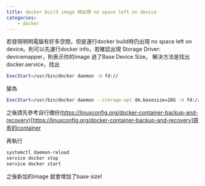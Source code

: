 ```yaml
---
title: docker build image 時出現 no space left on device
categories:
    - docker
---
```

若發現明明電腦有好多空間，但是運行docker build時仍出現 no space left on device。則可以先運行docker info，若確認出現
Storage Driver: devicemapper                              ，則表示你的image 過了Base Device Size                  。
解決方法是找出docker.service，找出
```bash
ExecStart=/usr/bin/docker daemon -H fd://                                                                         
```
變為

```bash
ExecStart=/usr/bin/docker daemon --storage-opt dm.basesize=20G -H fd://                                                                         
```

之後請先參考自行備份(https://linuxconfig.org/docker-container-backup-and-recovery)[https://linuxconfig.org/docker-container-backup-and-recovery]原有的container

再執行
```bash
systemctl            daemon-reload
service docker stop
service docker start
```
之後新加的image 就會增加了base size!
